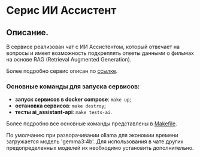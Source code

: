 # Серис ИИ Ассистент

## Описание.
В сервисе реализован чат с ИИ Ассистентом, который отвечает на вопросы и имеет возможность подкреплять ответы данными о фильмах на основе RAG (Retrieval Augmented Generation).

Более подробно сервис описан по [ссылке](fastapi_ai_assistant/README.md).

### Основные команды для запуска сервисов:

- **запуск сервисов в docker compose**: 
`make up`;
- **остановка сервисов**: 
`make destroy`;
- **тесты ai_assistant-api**:
`make tests-ai`.

Более подробно все основные команды представлены в [Makefile](Makefile).

По умолчанию при разворачивании ollama для экономии времени загружается модель 'gemma3:4b'. Для использования в чате других предопределенных моделей их необходимо установить дополнительно. 
